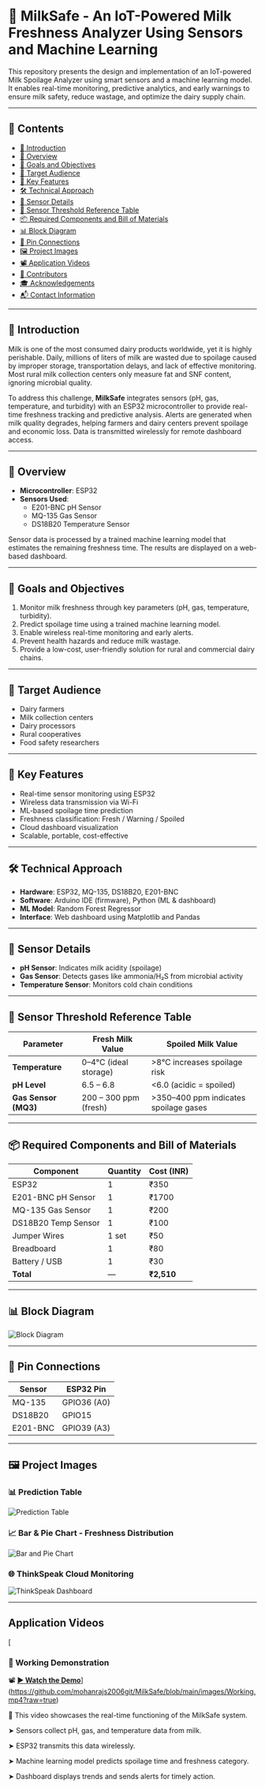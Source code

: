 # 🥛 MilkSafe - An IoT-Powered Milk Freshness Analyzer Using Sensors and Machine Learning

This repository presents the design and implementation of an IoT-powered Milk Spoilage Analyzer using smart sensors and a machine learning model. It enables real-time monitoring, predictive analytics, and early warnings to ensure milk safety, reduce wastage, and optimize the dairy supply chain.

---

## 📑 Contents

- [🧾 Introduction](https://github.com/mohanrajs2006git/MilkSafe/#-introduction)
- [🧭 Overview](https://github.com/mohanrajs2006git/MilkSafe/#-overview)
- [🎯 Goals and Objectives](https://github.com/mohanrajs2006git/MilkSafe/#-goals-and-objectives)
- [🎯 Target Audience](https://github.com/mohanrajs2006git/MilkSafe/#-target-audience)
- [🚀 Key Features](https://github.com/mohanrajs2006git/MilkSafe/#-key-features)
- [🛠️ Technical Approach](https://github.com/mohanrajs2006git/MilkSafe/#-technical-approach)
- [📡 Sensor Details](https://github.com/mohanrajs2006git/MilkSafe/#-sensor-details)
- [🧪 Sensor Threshold Reference Table](https://github.com/mohanrajs2006git/MilkSafe/#-sensor-threshold-reference-table)
- [📦 Required Components and Bill of Materials](https://github.com/mohanrajs2006git/MilkSafe/#-required-components-and-bill-of-materials)
- [📊 Block Diagram](https://github.com/mohanrajs2006git/MilkSafe/#-block-diagram)
- [🔌 Pin Connections](https://github.com/mohanrajs2006git/MilkSafe/#-pin-connections)
- [🖼️ Project Images](https://github.com/mohanrajs2006git/MilkSafe/#-project-images)
- [📽️ Application Videos](https://github.com/mohanrajs2006git/MilkSafe/#application-videos)
- [👥 Contributors](https://github.com/mohanrajs2006git/MilkSafe/#contributors)
- [🎓 Acknowledgements](https://github.com/mohanrajs2006git/MilkSafe/#acknowledgements)
- [📬 Contact Information](https://github.com/mohanrajs2006git/MilkSafe/#contact-information)

---

## 🧾 Introduction

Milk is one of the most consumed dairy products worldwide, yet it is highly perishable. Daily, millions of liters of milk are wasted due to spoilage caused by improper storage, transportation delays, and lack of effective monitoring. Most rural milk collection centers only measure fat and SNF content, ignoring microbial quality.

To address this challenge, **MilkSafe** integrates sensors (pH, gas, temperature, and turbidity) with an ESP32 microcontroller to provide real-time freshness tracking and predictive analysis. Alerts are generated when milk quality degrades, helping farmers and dairy centers prevent spoilage and economic loss. Data is transmitted wirelessly for remote dashboard access.

---

## 🧭 Overview

- **Microcontroller**: ESP32  
- **Sensors Used**:
  - E201-BNC pH Sensor  
  - MQ-135 Gas Sensor  
  - DS18B20 Temperature Sensor  

Sensor data is processed by a trained machine learning model that estimates the remaining freshness time. The results are displayed on a web-based dashboard.

---

## 🎯 Goals and Objectives

1. Monitor milk freshness through key parameters (pH, gas, temperature, turbidity).  
2. Predict spoilage time using a trained machine learning model.  
3. Enable wireless real-time monitoring and early alerts.  
4. Prevent health hazards and reduce milk wastage.  
5. Provide a low-cost, user-friendly solution for rural and commercial dairy chains.

---

## 🎯 Target Audience

- Dairy farmers  
- Milk collection centers  
- Dairy processors  
- Rural cooperatives  
- Food safety researchers  

---

## 🚀 Key Features

- Real-time sensor monitoring using ESP32  
- Wireless data transmission via Wi-Fi  
- ML-based spoilage time prediction  
- Freshness classification: Fresh / Warning / Spoiled  
- Cloud dashboard visualization  
- Scalable, portable, cost-effective

---

## 🛠️ Technical Approach

- **Hardware**: ESP32, MQ-135, DS18B20, E201-BNC  
- **Software**: Arduino IDE (firmware), Python (ML & dashboard)  
- **ML Model**: Random Forest Regressor  
- **Interface**: Web dashboard using Matplotlib and Pandas  

---
## 📡 Sensor Details

- **pH Sensor**: Indicates milk acidity (spoilage)  
- **Gas Sensor**: Detects gases like ammonia/H₂S from microbial activity  
- **Temperature Sensor**: Monitors cold chain conditions  
---
## 🧪 Sensor Threshold Reference Table

| Parameter         | Fresh Milk Value                  | Spoiled Milk Value                           |
|------------------|------------------------------------|----------------------------------------------|
| **Temperature**   | 0–4°C (ideal storage)             | >8°C increases spoilage risk                 |
| **pH Level**      | 6.5 – 6.8                         | <6.0 (acidic = spoiled)                      |
| **Gas Sensor (MQ3)** | 200 – 300 ppm (fresh)            | >350–400 ppm indicates spoilage gases        |

---
## 📦 Required Components and Bill of Materials

| Component           | Quantity | Cost (INR) |
|---------------------|----------|------------|
| ESP32               | 1        | ₹350       |
| E201-BNC pH Sensor  | 1        | ₹1700      |
| MQ-135 Gas Sensor   | 1        | ₹200       |
| DS18B20 Temp Sensor | 1        | ₹100       |
| Jumper Wires        | 1 set    | ₹50        |
| Breadboard          | 1        | ₹80        |
| Battery / USB       | 1        | ₹30        |
| **Total**           | —        | **₹2,510** |

---

## 📊 Block Diagram

![Block Diagram](images/Blockdigram.jpg)

---

## 🔌 Pin Connections

| Sensor     | ESP32 Pin   |
|------------|-------------|
| MQ-135     | GPIO36 (A0) |
| DS18B20    | GPIO15      |
| E201-BNC   | GPIO39 (A3) |

---



## 🖼️ Project Images

### 📊 Prediction Table  
![Prediction Table](images/Predictiontable.jpg)

### 📈 Bar & Pie Chart - Freshness Distribution  
![Bar and Pie Chart](images/BarPiechart.jpg)

### 🌐 ThinkSpeak Cloud Monitoring  
![ThinkSpeak Dashboard](images/Thinkspeak.jpg)

---



## Application Videos
[
### 🎥 Working Demonstration

📽 **[▶️ Watch the Demo]()**](https://github.com/mohanrajs2006git/MilkSafe/blob/main/images/Working.mp4?raw=true)


📢 This video showcases the real-time functioning of the MilkSafe system.

➤ Sensors collect pH, gas, and temperature data from milk.

➤ ESP32 transmits this data wirelessly.

➤ Machine learning model predicts spoilage time and freshness category.

➤ Dashboard displays trends and sends alerts for timely action.
